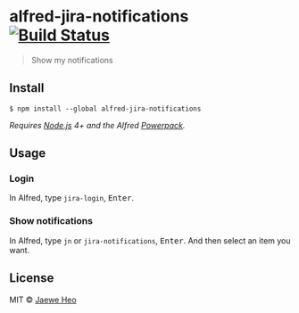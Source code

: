 # alfred-jira-notifications [![Build Status](https://travis-ci.org/importre/alfred-jira-notifications.svg?branch=master)](https://travis-ci.org/importre/alfred-jira-notifications)

> Show my notifications


## Install

```
$ npm install --global alfred-jira-notifications
```

*Requires [Node.js](https://nodejs.org) 4+ and the Alfred [Powerpack](https://www.alfredapp.com/powerpack/).*


## Usage

### Login

In Alfred, type `jira-login`, <kbd>Enter</kbd>.

### Show notifications

In Alfred, type `jn` or `jira-notifications`, <kbd>Enter</kbd>. And then select an item you want.


## License

MIT © [Jaewe Heo](http://importre.com)


